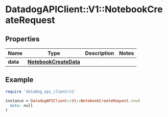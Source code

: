 # DatadogAPIClient::V1::NotebookCreateRequest

## Properties

| Name | Type | Description | Notes |
| ---- | ---- | ----------- | ----- |
| **data** | [**NotebookCreateData**](NotebookCreateData.md) |  |  |

## Example

```ruby
require 'datadog_api_client/v1'

instance = DatadogAPIClient::V1::NotebookCreateRequest.new(
  data: null
)
```

